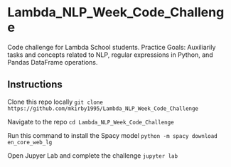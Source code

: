 # Lambda_NLP_Week_Code_Challenge
Code challenge for Lambda School students. Practice Goals: Auxiliarily tasks and concepts related to NLP, regular expressions in Python, and Pandas DataFrame operations.

## Instructions

Clone this repo locally `git clone https://github.com/mkirby1995/Lambda_NLP_Week_Code_Challenge`

Navigate to the repo `cd Lambda_NLP_Week_Code_Challenge`

Run this command to install the Spacy model `python -m spacy download en_core_web_lg`

Open Jupyer Lab and complete the challenge `jupyter lab`

